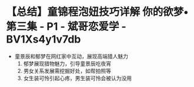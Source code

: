 # 【总结】童锦程泡妞技巧详解 你的欲梦•第三集 - P1 - 斌哥恋爱学 - BV1Xs4y1v7db

-   童景辰和郁梦在网红家中互动，展现高端猎人魅力
    1.  郁梦展现猎物魅力，引导童景辰吃夜宵
    2.  男女关系发展需挖掘好处，如帮拍照等
    3.  女生装可怜引起心疼，男生装可怜会被认为没用